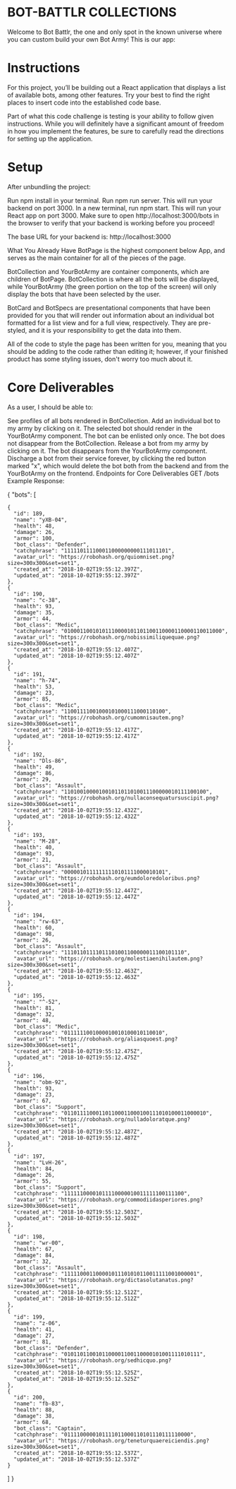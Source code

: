 # BOT-BATTLR COLLECTIONS
Welcome to Bot Battlr, the one and only spot in the known universe where you can custom build your own Bot Army! This is our app:

# Instructions
For this project, you’ll be building out a React application that displays a list of available bots, among other features. Try your best to find the right places to insert code into the established code base.

Part of what this code challenge is testing is your ability to follow given instructions. While you will definitely have a significant amount of freedom in how you implement the features, be sure to carefully read the directions for setting up the application.

# Setup
After unbundling the project:

Run npm install in your terminal.
Run npm run server. This will run your backend on port 3000.
In a new terminal, run npm start. This will run your React app on port 3000.
Make sure to open http://localhost:3000/bots in the browser to verify that your backend is working before you proceed!

The base URL for your backend is: http://localhost:3000

What You Already Have
BotPage is the highest component below App, and serves as the main container for all of the pieces of the page.

BotCollection and YourBotArmy are container components, which are children of BotPage. BotCollection is where all the bots will be displayed, while YourBotArmy (the green portion on the top of the screen) will only display the bots that have been selected by the user.

BotCard and BotSpecs are presentational components that have been provided for you that will render out information about an individual bot formatted for a list view and for a full view, respectively. They are pre-styled, and it is your responsibility to get the data into them.

All of the code to style the page has been written for you, meaning that you should be adding to the code rather than editing it; however, if your finished product has some styling issues, don't worry too much about it.

# Core Deliverables
As a user, I should be able to:

See profiles of all bots rendered in BotCollection.
Add an individual bot to my army by clicking on it. The selected bot should render in the YourBotArmy component. The bot can be enlisted only once. The bot does not disappear from the BotCollection.
Release a bot from my army by clicking on it. The bot disappears from the YourBotArmy component.
Discharge a bot from their service forever, by clicking the red button marked "x", which would delete the bot both from the backend and from the YourBotArmy on the frontend.
Endpoints for Core Deliverables
GET /bots
Example Response:

{
  "bots": [
  
    {
      "id": 189,
      "name": "yXB-04",
      "health": 48,
      "damage": 26,
      "armor": 100,
      "bot_class": "Defender",
      "catchphrase": "111110111100011000000000111011101",
      "avatar_url": "https://robohash.org/quiomniset.png?size=300x300&set=set1",
      "created_at": "2018-10-02T19:55:12.397Z",
      "updated_at": "2018-10-02T19:55:12.397Z"
    },
    {
      "id": 190,
      "name": "c-38",
      "health": 93,
      "damage": 35,
      "armor": 44,
      "bot_class": "Medic",
      "catchphrase": "01000110010101110000101101100110000110000110011000",
      "avatar_url": "https://robohash.org/nobissimiliquequae.png?size=300x300&set=set1",
      "created_at": "2018-10-02T19:55:12.407Z",
      "updated_at": "2018-10-02T19:55:12.407Z"
    },
    {
      "id": 191,
      "name": "h-74",
      "health": 53,
      "damage": 23,
      "armor": 85,
      "bot_class": "Medic",
      "catchphrase": "11001111001000101000111000110100",
      "avatar_url": "https://robohash.org/cumomnisautem.png?size=300x300&set=set1",
      "created_at": "2018-10-02T19:55:12.417Z",
      "updated_at": "2018-10-02T19:55:12.417Z"
    },
    {
      "id": 192,
      "name": "Dls-86",
      "health": 49,
      "damage": 86,
      "armor": 29,
      "bot_class": "Assault",
      "catchphrase": "110100100001001011011010011100000010111100100",
      "avatar_url": "https://robohash.org/nullaconsequatursuscipit.png?size=300x300&set=set1",
      "created_at": "2018-10-02T19:55:12.432Z",
      "updated_at": "2018-10-02T19:55:12.432Z"
    },
    {
      "id": 193,
      "name": "M-28",
      "health": 40,
      "damage": 93,
      "armor": 21,
      "bot_class": "Assault",
      "catchphrase": "00000101111111110101111000010101",
      "avatar_url": "https://robohash.org/eumdoloredoloribus.png?size=300x300&set=set1",
      "created_at": "2018-10-02T19:55:12.447Z",
      "updated_at": "2018-10-02T19:55:12.447Z"
    },
    {
      "id": 194,
      "name": "rw-63",
      "health": 60,
      "damage": 98,
      "armor": 26,
      "bot_class": "Assault",
      "catchphrase": "11101101111011101001100000011100101110",
      "avatar_url": "https://robohash.org/molestiaenihilautem.png?size=300x300&set=set1",
      "created_at": "2018-10-02T19:55:12.463Z",
      "updated_at": "2018-10-02T19:55:12.463Z"
    },
    {
      "id": 195,
      "name": "^-52",
      "health": 81,
      "damage": 32,
      "armor": 48,
      "bot_class": "Medic",
      "catchphrase": "0111111001000010010100010110010",
      "avatar_url": "https://robohash.org/aliasquoest.png?size=300x300&set=set1",
      "created_at": "2018-10-02T19:55:12.475Z",
      "updated_at": "2018-10-02T19:55:12.475Z"
    },
    {
      "id": 196,
      "name": "obm-92",
      "health": 93,
      "damage": 23,
      "armor": 67,
      "bot_class": "Support",
      "catchphrase": "011011110001101100011000100111010100011000010",
      "avatar_url": "https://robohash.org/nulladoloratque.png?size=300x300&set=set1",
      "created_at": "2018-10-02T19:55:12.487Z",
      "updated_at": "2018-10-02T19:55:12.487Z"
    },
    {
      "id": 197,
      "name": "LvH-26",
      "health": 84,
      "damage": 26,
      "armor": 55,
      "bot_class": "Support",
      "catchphrase": "11111100001011110000010011111100111100",
      "avatar_url": "https://robohash.org/commodiidasperiores.png?size=300x300&set=set1",
      "created_at": "2018-10-02T19:55:12.503Z",
      "updated_at": "2018-10-02T19:55:12.503Z"
    },
    {
      "id": 198,
      "name": "wr-00",
      "health": 67,
      "damage": 84,
      "armor": 32,
      "bot_class": "Assault",
      "catchphrase": "111110001100001011101010110011111001000001",
      "avatar_url": "https://robohash.org/dictasolutanatus.png?size=300x300&set=set1",
      "created_at": "2018-10-02T19:55:12.512Z",
      "updated_at": "2018-10-02T19:55:12.512Z"
    },
    {
      "id": 199,
      "name": "z-06",
      "health": 41,
      "damage": 27,
      "armor": 81,
      "bot_class": "Defender",
      "catchphrase": "0101101100101100001100110000101001111010111",
      "avatar_url": "https://robohash.org/sedhicquo.png?size=300x300&set=set1",
      "created_at": "2018-10-02T19:55:12.525Z",
      "updated_at": "2018-10-02T19:55:12.525Z"
    },
    {
      "id": 200,
      "name": "fb-83",
      "health": 88,
      "damage": 38,
      "armor": 68,
      "bot_class": "Captain",
      "catchphrase": "0111100000101111011000110101110111110000",
      "avatar_url": "https://robohash.org/teneturquaereiciendis.png?size=300x300&set=set1",
      "created_at": "2018-10-02T19:55:12.537Z",
      "updated_at": "2018-10-02T19:55:12.537Z"
    }
  ]
}
